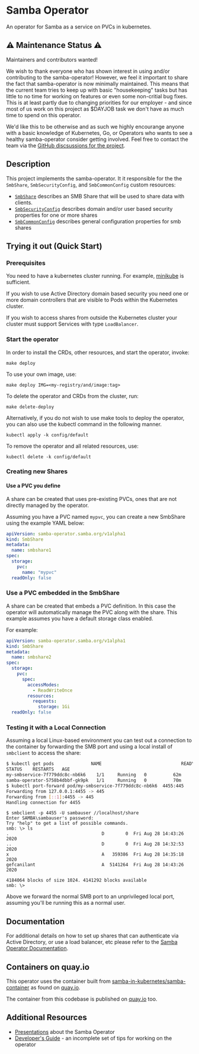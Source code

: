 # Samba Operator

An operator for Samba as a service on PVCs in kubernetes.

## ⚠️ Maintenance Status ⚠️

Maintainers and contributors wanted!

We wish to thank everyone who has shown interest in using and/or contributing to the samba-operator! However, we feel it important to share the fact that samba-operator is now minimally maintained. This means that the current team tries to keep up with basic "housekeeping" tasks but has little to no time for working on features or even some non-critial bug fixes. This is at least partly due to changing priorities for our employer - and since most of us work on this project as $DAYJOB task we don't have as much time to spend on this operator.

We'd like this to be otherwise and as such we highly encourange anyone with a basic knowledge of Kubernetes, Go, or Operators who wants to see a healthy samba-operator consider getting involved. Feel free to contact the team via the [GitHub discsussions for the project](https://github.com/samba-in-kubernetes/samba-operator/discussions).

## Description

This project implements the samba-operator. It it responsible for the
the `SmbShare`, `SmbSecurityConfig`, and `SmbCommonConfig` custom resources:

* [`SmbShare`](./config/crd/bases/samba-operator.samba.org_smbshares.yaml)
describes an SMB Share that will be used to share data with clients.
* [`SmbSecurityConfig`](./config/crd/bases/samba-operator.samba.org_smbsecurityconfigs.yaml)
describes domain and/or user based security properties for one or more shares
* [`SmbCommonConfig`](./config/crd/bases/samba-operator.samba.org_smbcommonconfigs.yaml)
describes general configuration properties for smb shares

## Trying it out (Quick Start)

### Prerequisites

You need to have a kubernetes cluster running. For example,
[minikube](https://kubernetes.io/docs/setup/learning-environment/minikube/)
is sufficient.

If you wish to use Active Directory domain based security you need one or more
domain controllers that are visible to Pods within the Kubernetes cluster.

If you wish to access shares from outside the Kubernetes cluster your cluster
must support Services with type `LoadBalancer`.

### Start the operator

In order to install the CRDs, other resources, and start the operator,
invoke:
```
make deploy
```

To use your own image, use:
```
make deploy IMG=<my-registry/and/image:tag>
```

To delete the operator and CRDs from the cluster, run:
```
make delete-deploy
```

Alternatively, if you do not wish to use make tools to deploy the operator, you can also use the kubectl command in the following manner.
```
kubectl apply -k config/default
```

To remove the operator and all related resources, use:
```
kubectl delete -k config/default
```

### Creating new Shares

#### Use a PVC you define

A share can be created that uses pre-existing PVCs, ones that are not directly
managed by the operator.

Assuming you have a PVC named `mypvc`, you can create a new SmbShare using
the example YAML below:

```yaml
apiVersion: samba-operator.samba.org/v1alpha1
kind: SmbShare
metadata:
  name: smbshare1
spec:
  storage:
    pvc:
      name: "mypvc"
  readOnly: false
```

### Use a PVC embedded in the SmbShare

A share can be created that embeds a PVC definition. In this case the operator
will automatically manage the PVC along with the share. This example assumes
you have a default storage class enabled.

For example:
```yaml
apiVersion: samba-operator.samba.org/v1alpha1
kind: SmbShare
metadata:
  name: smbshare2
spec:
  storage:
    pvc:
      spec:
        accessModes:
          - ReadWriteOnce
        resources:
          requests:
            storage: 1Gi
  readOnly: false
```

### Testing it with a Local Connection

Assuming a local Linux-based environment you can test out a connection to the
container by forwarding the SMB port and using a local install of `smbclient`
to access the share:

```bash
$ kubectl get pods              NAME                              READY
STATUS    RESTARTS   AGE
my-smbservice-7f779ddc8c-nb6k6    1/1     Running   0          62m
samba-operator-5758b4dbbf-gk9pk   1/1     Running   0          70m
$ kubectl port-forward pod/my-smbservice-7f779ddc8c-nb6k6  4455:445
Forwarding from 127.0.0.1:4455 -> 445
Forwarding from [::1]:4455 -> 445
Handling connection for 4455
```

```
$ smbclient -p 4455 -U sambauser //localhost/share
Enter SAMBA\sambauser's password:
Try "help" to get a list of possible commands.
smb: \> ls
.                                   D        0  Fri Aug 28 14:43:26 2020
..                                  D        0  Fri Aug 28 14:32:53 2020
x                                   A   359386  Fri Aug 28 14:35:18 2020
gefcanilant                         A  5141264  Fri Aug 28 14:43:26 2020

4184064 blocks of size 1024. 4141292 blocks available
smb: \>
```

Above we forward the normal SMB port to an unprivileged local port, assuming
you'll be running this as a normal user.


## Documentation

For additional details on how to set up shares that can authenticate via Active
Directory, or use a load balancer, etc please refer to the
[Samba Operator Documentation](./docs/README.md).



## Containers on quay.io

This operator uses the container built from
[samba-in-kubernetes/samba-container](https://github.com/samba-in-kubernetes/samba-container)
as found on [quay.io](https://quay.io/repository/samba.org/samba-server).

The container from this codebase is published on
[quay.io](https://quay.io/repository/samba.org/samba-operator) too.


## Additional Resources

* [Presentations](./docs/presentations/README.md) about the Samba Operator
* [Developer's Guide](./docs/developers-notes.md) - an incomplete set of tips for working on the operator
